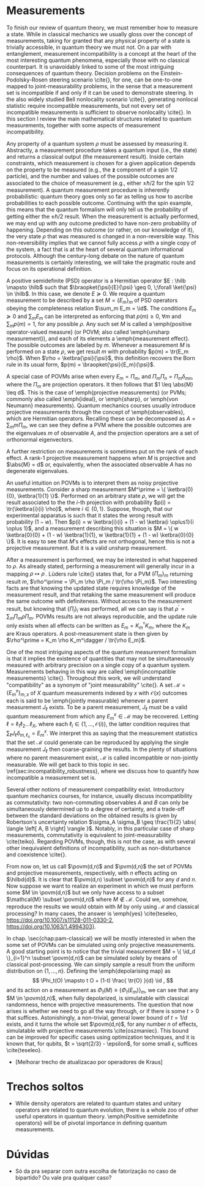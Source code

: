 # Measurements



To finish our review of quantum theory, we must remember how to measure a state. While in classical mechanics we usually gloss over the concept of measurements, taking for granted that any physical property of a state is trivially accessible, in quantum theory we must not. On a par with entanglement, measurement incompatibility is a concept at the heart of the most interesting quantum phenomena, especially those with no classical counterpart. It is unavoidably linked to some of the most intriguing consequences of quantum theory. Decision problems on the Einstein-Podolsky-Rosen steering scenario \cite{}, for one, can be one-to-one mapped to joint-measurability problems, in the sense that a measurement set is incompatible if and only if it can be used to demonstrate steering. In the also widely studied Bell nonlocality scenario \cite{}, generating nonlocal statistic require incompatible measurements, but not every set of incompatible measurements is sufficient to observe nonlocality \cite{}. In this section I review the main mathematical structures related to quantum measurements, together with some aspects of measurement incompatibility.



Any property of a quantum system $\rho$ must be assessed by measuring it. Abstractly, a measurement procedure takes a quantum input (i.e., the state) and returns a classical output (the measurement result). Inside certain constraints, which measurement is chosen for a given application depends on the property to be measured (e.g., the $\mathbf{z}$ component of a spin $1/2$ particle), and the number and values of the possible outcomes are associated to the choice of measurement (e.g., either $\pm \hbar/2$ for the spin $1/2$ measurement). A quantum measurement procedure is inherently probabilistic: quantum theory goes only so far as telling us how to ascribe probabilities to each possible outcome. Continuing with the spin example, this means that the quantum formalism will only tell us the probability of getting either the $\pm \hbar/2$ result. When the measurement is actually performed, we may end up with any outcome predicted to have non-zero probability of happening. Depending on this outcome (or rather, on our knowledge of it), the very state $\rho$ that was measured is changed in a non-reversible way. This non-reversibility implies that we cannot fully access $\rho$ with a single copy of the system, a fact that is at the heart of several quantum informational protocols. Although the century-long debate on the nature of quantum measurements is certainly interesting, we will take the pragmatic route and focus on its operational definition.

A positive semidefinite (PSD) operator is a Hermitian operator $E : \hilb \mapsto \hilb$ such that $\braopket{\psi}{E}{\psi} \geq 0, \;\forall \ket{\psi} \in \hilb$. In this case, we denote $E \succeq 0$. We require a quantum measurement to be described by a set $M = \{ E_m \}_m$ of PSD operators obeying the completeness relation $\sum_m E_m = \id$. The conditions $E_m \succeq 0$ and $\sum_m E_m$ can be interpreted as enforcing that $p(m) \geq 0, \;\forall m$ and $\sum_m p(m) = 1$, for any possible $\rho$. Any such set $M$ is called a \emph{positive operator-valued measure} (or POVM; also called \emph{unsharp measurement}), and each of its elements a \emph{measurement effect}. The possible outcomes are labeled by $m$. Whenever a measurement $M$ is performed on a state $\rho$, we get result $m$ with probability $p(m) = \tr{E_m \rho}$. When $\rho = \ketbra{\psi}{\psi}$, this definition recovers the Born rule in its usual form, $p(m) = \braopket{\psi}{E_m}{\psi}$.

A special case of POVMs arise when every $E_m = \Pi_m$, and $\Pi_m \Pi_n = \Pi_m \delta_{mn}$, where the $\Pi_m$ are projection operators. It then follows that $1 \leq \abs{M} \leq d$. This is the case of \emph{projective measurements} (or PVMs; commonly also called \emph{ideal}, or \emph{sharp}, or \emph{von Neumann} measurements). Quantum mechanics courses usually introduce projective measurements through the concept of \emph{observables}, which are Hermitian operators. Recalling these can be decomposed as $A = \sum_m m \Pi_m$, we can see they define a PVM where the possible outcomes are the eigenvalues $m$ of observable $A$, and the projection operators are a set of orthonormal eigenvectors.

A further restriction on measurements is sometimes put on the rank of each effect. A rank-1 projective measurement happens when $M$ is projective and $\abs{M} = d$ or, equivalently, when the associated observable $A$ has no degenerate eigenvalues.

An useful intuition on POVMs is to interpret them as noisy projective measurements. Consider a sharp measurement $M^\prime = \{ \ketbra{0}{0}, \ketbra{1}{1} \}$. Performed on an arbitrary state $\rho$, we will get the result associated to the the $i$-th projection with probability $p(i) = \tr{\ketbra{i}{i} \rho}$, where $i \in \{0, 1\}$. Suppose, though, that our experimental apparatus is such that it states the wrong result with probability $(1 - w)$. Then $p(i) = w \ketbra{i}{i} + (1 - w) \ketbra{i \oplus1}{i \oplus 1}$, and a measurement describing this situation is $M = \{ w \ketbra{0}{0} + (1 - w) \ketbra{1}{1}, w \ketbra{1}{1} + (1 - w) \ketbra{0}{0} \}$. It is easy to see that $M$'s effects are not orthogonal, hence this is not a projective measurement. But it is a valid unsharp measurement.

After a measurement is performed, we may be interested in what happened to $\rho$. As already stated, performing a measurement will generally incur in a mapping $\rho \mapsto \rho^\prime$. Lüders rule \cite{} states that, for a PVM $\{ \Pi_m \}_m$ returning result $m$, $\rho^\prime = \Pi_m \rho \Pi_m / \tr{\rho \Pi_m}$. Two interesting facts are that knowing the updated state requires knowledge of the measurement result, and that retaking the same measurement will produce the same outcome with definiteness. Without access to the measurement result, but knowing that $\{ \Pi_i \}_i$ was performed, all we can say is that $\rho^\prime = \sum_m \Pi_m \rho \Pi_m$. POVMs results are not always reproducible, and the update rule only exists when all effects can be written as $E_m = K_m^\dagger K_m$, where the $K_m$ are Kraus operators. A post-measurement state is then given by $\rho^\prime = K_m \rho K_m^\dagger / \tr{\rho E_m}$.

One of the most intriguing aspects of the quantum measurement formalism is that it implies the existence of quantities that may not be simultaneously measured with arbitrary precision on a single copy of a quantum system. Measurements behaving in this way are called \emph{incompatible measurements} \cite{}. Throughout this work, we will understand "compatibility" as a synonym of "joint measurability" \cite{}. A set $\mathcal{M} = \{E_m^x \}_{m, x}$ of $X$ quantum measurements indexed by $x$ with $\mathcal{O}(x)$ outcomes each is said to be \emph{jointly measurable} whenever a parent measurement $J_\ell$ exists. To be a parent measurement, $J_\ell$ must be a valid quantum measurement from which any $E_m^x \in \mathcal{M}$ may be recovered. Letting $\ell = \ell_1\ell_2\ldots\ell_X$, where each $\ell_i \in \{ 1, \ldots, \mathcal{O}(i) \}$, the latter condition requires that $\sum_\ell J_\ell \delta_{m, \ell_x} = E_m^x$. We interpret this as saying that the measurement statistics that the set $\mathcal{M}$ could generate can be reproduced by applying the single measurement $J_\ell$ then coarse-graining the results. In the plenty of situations where no parent measurement exist, $\mathcal{M}$ is called incompatible or non-jointly measurable. We will get back to this topic in sec. \ref{sec:incompatibility_robustness}, where we discuss how to quantify how incompatible a measurement set is.

Several other notions of measurement compatibility exist. Introductory quantum mechanics courses, for instance, usually discuss incompatibility as commutativity: two non-commuting observables $A$ and $B$ can only be simultaneously determined up to a degree of certainty, and a trade-off between the standard deviations on the obtained results is given by Robertson's uncertainty relation $\sigma_A \sigma_B \geq \frac{1}{2} \abs{ \langle \left[ A, B \right] \rangle }$. Notably, in this particular case of sharp measurements, commutativity is equivalent to joint-measurability \cite{teiko}. Regarding POVMs, though, this is not the case, as with several other inequivalent definitions of incompatibility, such as non-disturbance and coexistence \cite{}.

From now on, let us call $\povm(d,n)$ and $\pvm(d,n)$ the set of POVMs and projective measurements, respectively, with $n$ effects acting on $\hilbd{d}$. It is clear that $\pvm(d,n) \subset \povm(d,n)$ for any $d$ and $n$. Now suppose we want to realize an experiment in which we must perform some $M \in \povm(d,n)$ but we only have access to a subset $\mathcal{M} \subset \povm(d,n)$ where $M \notin \mathcal{M}$. Could we, somehow, reproduce the results we would obtain with $M$ by only using $\mathcal{M}$ and classical processing? In many cases, the answer is \emph{yes} \cite{teseleo, https://doi.org/10.1007/s11128-011-0330-2, https://doi.org/10.1063/1.4994303}.

In chap. \sec{chap:pam-classical} we will be mostly interested in when the some set of POVMs can be simulated using only projective measurements. A good starting point is to notice that the trivial measurement $M = \{ \id_d \}_{i=1}^n \subset \povm(d,n)$ can be simulated solely by means of classical post-processing. We can simply sample a result from the uniform distribution on $\{ 1, \ldots, n \}$. Defining the \emph{depolarising map} as 
$$
\Phi_t(O) \mapsto t O + (1-t) \frac{ \tr{O} }{d} \id ,
$$
and its action on a measurement as $\Phi_t (M) \equiv \{ \Phi_t(E_m) \}_m$, we can see that any $M \in \povm(d,n)$, when fully depolarized, is simulatable with classical randomness, hence with projective measurements. The question that now arises is whether we need to go all the way through, or if there is some $t > 0$ that suffices. Astonishingly, a non-trivial, general lower bound of $t = 1/d$ exists, and it turns the whole set $\povm(d,n)$, for any number $n$ of effects, simulatable with projective measurements \cite{oszmaniec}. This bound can be improved for specific cases using optimization techniques, and it is known that, for qubits, $t = \sqrt{2/3} - \epsilon$, for some small $\epsilon$, suffices \cite{teseleo}.







- [Melhorar trecho de atualizacao por operadores de Kraus]



# Trechos soltos

- While density operators are related to quantum states and unitary operators are related to quantum evolution, there is a whole zoo of other useful operators in quantum theory. \emph{Positive semidefinite operators} will be of pivotal importance in defining quantum measurements.

  

# Dúvidas

- Só da pra separar com outra escolha de fatorização no caso de bipartido? Ou vale pra qualquer caso?